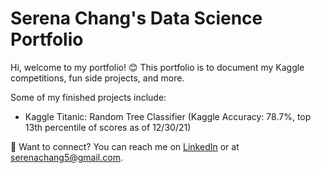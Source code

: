 # Serena Chang's Data Science Portfolio

Hi, welcome to my portfolio! 😊 This portfolio is to document my Kaggle competitions, fun side projects, and more.

Some of my finished projects include:
- Kaggle Titanic: Random Tree Classifier (Kaggle Accuracy: 78.7%, top 13th percentile of scores as of 12/30/21)

📩 Want to connect? You can reach me on [LinkedIn](https://www.linkedin.com/in/serenachang1/) or at serenachang5@gmail.com.
